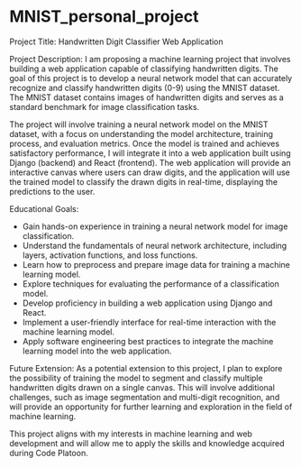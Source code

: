 # MNIST_personal_project

Project Title: Handwritten Digit Classifier Web Application

Project Description:
I am proposing a machine learning project that involves building a web application capable of classifying handwritten digits. The goal of this project is to develop a neural network model that can accurately recognize and classify handwritten digits (0-9) using the MNIST dataset. The MNIST dataset contains images of handwritten digits and serves as a standard benchmark for image classification tasks.

The project will involve training a neural network model on the MNIST dataset, with a focus on understanding the model architecture, training process, and evaluation metrics. Once the model is trained and achieves satisfactory performance, I will integrate it into a web application built using Django (backend) and React (frontend). The web application will provide an interactive canvas where users can draw digits, and the application will use the trained model to classify the drawn digits in real-time, displaying the predictions to the user.

Educational Goals:

- Gain hands-on experience in training a neural network model for image classification.
- Understand the fundamentals of neural network architecture, including layers, activation functions, and loss functions.
- Learn how to preprocess and prepare image data for training a machine learning model.
- Explore techniques for evaluating the performance of a classification model.
- Develop proficiency in building a web application using Django and React.
- Implement a user-friendly interface for real-time interaction with the machine learning model.
- Apply software engineering best practices to integrate the machine learning model into the web application.

Future Extension:
As a potential extension to this project, I plan to explore the possibility of training the model to segment and classify multiple handwritten digits drawn on a single canvas. This will involve additional challenges, such as image segmentation and multi-digit recognition, and will provide an opportunity for further learning and exploration in the field of machine learning.

This project aligns with my interests in machine learning and web development and will allow me to apply the skills and knowledge acquired during Code Platoon. 

